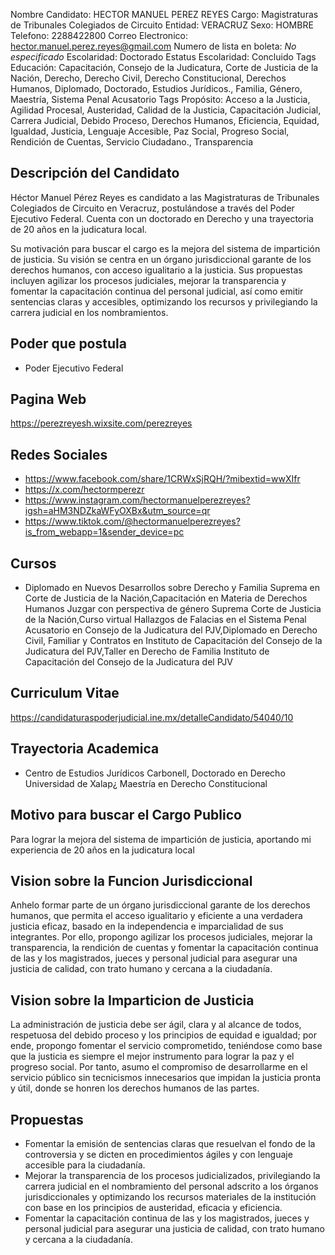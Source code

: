Nombre Candidato: HECTOR MANUEL PEREZ REYES
Cargo: Magistraturas de Tribunales Colegiados de Circuito
Entidad: VERACRUZ
Sexo: HOMBRE
Telefono: 2288422800
Correo Electronico: hector.manuel.perez.reyes@gmail.com
Numero de lista en boleta: *No especificado*
Escolaridad: Doctorado
Estatus Escolaridad: Concluido
Tags Educación: Capacitación, Consejo de la Judicatura, Corte de Justicia de la Nación, Derecho, Derecho Civil, Derecho Constitucional, Derechos Humanos, Diplomado, Doctorado, Estudios Jurídicos., Familia, Género, Maestría, Sistema Penal Acusatorio
Tags Propósito: Acceso a la Justicia, Agilidad Procesal, Austeridad, Calidad de la Justicia, Capacitación Judicial, Carrera Judicial, Debido Proceso, Derechos Humanos, Eficiencia, Equidad, Igualdad, Justicia, Lenguaje Accesible, Paz Social, Progreso Social, Rendición de Cuentas, Servicio Ciudadano., Transparencia


## Descripción del Candidato 

Héctor Manuel Pérez Reyes es candidato a las Magistraturas de Tribunales Colegiados de Circuito en Veracruz, postulándose a través del Poder Ejecutivo Federal. Cuenta con un doctorado en Derecho y una trayectoria de 20 años en la judicatura local.

Su motivación para buscar el cargo es la mejora del sistema de impartición de justicia. Su visión se centra en un órgano jurisdiccional garante de los derechos humanos, con acceso igualitario a la justicia. Sus propuestas incluyen agilizar los procesos judiciales, mejorar la transparencia y fomentar la capacitación continua del personal judicial, así como emitir sentencias claras y accesibles, optimizando los recursos y privilegiando la carrera judicial en los nombramientos.


## Poder que postula

- Poder Ejecutivo Federal


## Pagina Web

https://perezreyesh.wixsite.com/perezreyes


## Redes Sociales

- https://www.facebook.com/share/1CRWxSjRQH/?mibextid=wwXIfr
- https://x.com/hectormperezr
- https://www.instagram.com/hectormanuelperezreyes?igsh=aHM3NDZkaWFyOXBx&utm_source=qr
- https://www.tiktok.com/@hectormanuelperezreyes?is_from_webapp=1&sender_device=pc


## Cursos

- Diplomado en Nuevos Desarrollos sobre Derecho y Familia Suprema en Corte de Justicia de la Nación,Capacitación en Materia de Derechos Humanos Juzgar con perspectiva de género Suprema Corte de Justicia de la Nación,Curso virtual Hallazgos de Falacias en el Sistema Penal Acusatorio en Consejo de la Judicatura del PJV,Diplomado en Derecho Civil, Familiar y Contratos en Instituto de Capacitación del Consejo de la Judicatura del PJV,Taller en Derecho de Familia Instituto de Capacitación del Consejo de la Judicatura del PJV


## Curriculum Vitae

https://candidaturaspoderjudicial.ine.mx/detalleCandidato/54040/10


## Trayectoria Academica

- Centro de Estudios Jurídicos Carbonell, Doctorado en Derecho Universidad de Xalap¿ Maestría en Derecho Constitucional


## Motivo para buscar el Cargo Publico

Para lograr la mejora del sistema de impartición de justicia, aportando mi experiencia de 20 años en la judicatura local


## Vision sobre la Funcion Jurisdiccional

Anhelo formar parte de un órgano jurisdiccional garante de los derechos humanos, que permita el acceso igualitario y eficiente a una verdadera justicia eficaz, basado en la independencia e imparcialidad de sus integrantes. Por ello, propongo agilizar los procesos judiciales, mejorar la transparencia, la rendición de cuentas y fomentar la capacitación continua de las y los magistrados, jueces y personal judicial para asegurar una justicia de calidad, con trato humano y cercana a la ciudadanía.


## Vision sobre la Imparticion de Justicia

La administración de justicia debe ser ágil, clara y al alcance de todos, respetuosa del debido proceso y los principios de equidad e igualdad; por ende, propongo fomentar el servicio comprometido, teniéndose como base que la justicia es siempre el mejor instrumento para lograr la paz y el progreso social. Por tanto, asumo el compromiso de desarrollarme en el servicio público sin tecnicismos innecesarios que impidan la justicia pronta y útil, donde se honren los derechos humanos de las partes.


## Propuestas

- Fomentar la emisión de sentencias claras que resuelvan el fondo de la controversia y se dicten en procedimientos ágiles y con lenguaje accesible para la ciudadanía.
- Mejorar la transparencia de los procesos judicializados, privilegiando la carrera judicial en el nombramiento del personal adscrito a los órganos jurisdiccionales y optimizando los recursos materiales de la institución con base en los principios de austeridad, eficacia y eficiencia.
- Fomentar la capacitación continua de las y los magistrados, jueces y personal judicial para asegurar una justicia de calidad, con trato humano y cercana a la ciudadanía.

